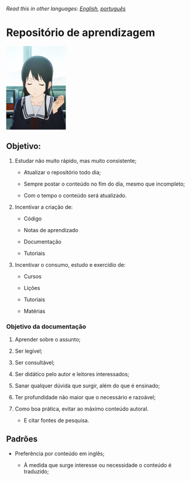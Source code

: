 *Read this in other languages: [English](readme.md), [português](readme.pt.md)*

# Repositório de aprendizagem

![](amazing-selfish.gif)

## Objetivo:

1. Estudar não muito rápido, mas muito consistente;
   
   * Atualizar o repositório todo dia;
   
   * Sempre postar o conteúdo no fim do dia, mesmo que incompleto;
   
   * Com o tempo o conteúdo será atualizado.

2. Incentivar a criação de:
   
   * Código
   
   * Notas de aprendizado
   
   * Documentação
   
   * Tutoriais

3. Incentivar o consumo, estudo e exercídio de:
   
   * Cursos
   
   * Lições
   
   * Tutoriais
   
   * Matérias

### Objetivo da documentação

1. Aprender sobre o assunto;

2. Ser legível;

3. Ser consultável;

4. Ser didático pelo autor e leitores interessados;

5. Sanar qualquer dúvida que surgir, além do que é ensinado;

6. Ter profundidade não maior que o necessário e razoável;

7. Como boa prática, evitar ao máximo conteúdo autoral.
   
   - E citar fontes de pesquisa.

## Padrões

* Preferência por conteúdo em inglês;
  
  * À medida que surge interesse ou necessidade o conteúdo é traduzido;
